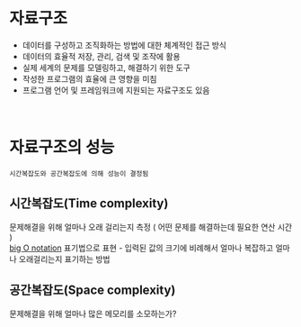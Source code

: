 # 자료구조
- 데이터를 구성하고 조직화하는 방법에 대한 체계적인 접근 방식
- 데이터의 효율적 저장, 관리, 검색 및 조작에 활용
- 실제 세계의 문제를 모델링하고, 해결하기 위한 도구
- 작성한 프로그램의 효율에 큰 영향을 미침
- 프로그램 언어 및 프레임워크에 지원되는 자료구조도 있음   

<br>

# 자료구조의 성능
    시간복잡도와 공간복잡도에 의해 성능이 결정됨
    
## 시간복잡도(Time complexity)
문제해결을 위해 얼마나 오래 걸리는지 측정 ( 어떤 문제를 해결하는데 필요한 연산 시간 )   
<u>big O notation</u> 표기법으로 표현 - 입력된 값의 크기에 비례해서 얼마나 복잡하고 얼마나 오래걸리는지 표기하는 방법

## 공간복잡도(Space complexity)
문제해결을 위해 얼마나 많은 메모리를 소모하는가?